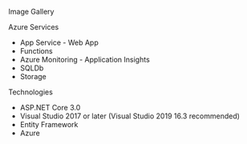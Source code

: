 Image Gallery

Azure Services
- App Service - Web App
- Functions
- Azure Monitoring - Application Insights
- SQLDb
- Storage

Technologies
- ASP.NET Core 3.0
- Visual Studio 2017 or later (Visual Studio 2019 16.3 recommended)
- Entity Framework
- Azure
